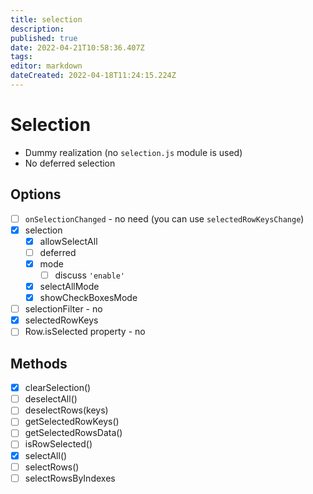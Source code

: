 ```yaml
---
title: selection
description: 
published: true
date: 2022-04-21T10:58:36.407Z
tags: 
editor: markdown
dateCreated: 2022-04-18T11:24:15.224Z
---
```


# Selection

- Dummy realization (no `selection.js` module is used)
- No deferred selection

## Options

- [ ] `onSelectionChanged` - no need (you can use `selectedRowKeysChange`)
- [x] selection
    - [x] allowSelectAll
    - [ ] deferred
    - [x] mode
        - [ ] discuss `'enable'`
    - [x] selectAllMode
    - [x] showCheckBoxesMode
- [ ] selectionFilter - no
- [x] selectedRowKeys
- [ ] Row.isSelected property - no

## Methods

- [x] clearSelection()
- [ ] deselectAll()
- [ ] deselectRows(keys)
- [ ] getSelectedRowKeys()
- [ ] getSelectedRowsData()
- [ ] isRowSelected()
- [x] selectAll()
- [ ] selectRows()
- [ ] selectRowsByIndexes
